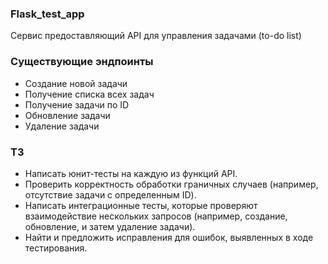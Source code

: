 ### Flask_test_app
Сервис предоставляющий API для управления задачами (to-do list)

### Существующие эндпоинты
* Создание новой задачи
* Получение списка всех задач
* Получение задачи по ID
* Обновление задачи
* Удаление задачи

### ТЗ
* Написать юнит-тесты на каждую из функций API.
* Проверить корректность обработки граничных случаев (например, отсутствие задачи с определенным ID).
* Написать интеграционные тесты, которые проверяют взаимодействие нескольких запросов (например, создание, обновление, и затем удаление задачи).
* Найти и предложить исправления для ошибок, выявленных в ходе тестирования.